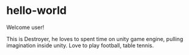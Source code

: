 # hello-world

Welcome user!
  
  This is Destroyer, he loves to spent time on unity game engine, pulling imagination inside unity.
  Love to play football, table tennis.
